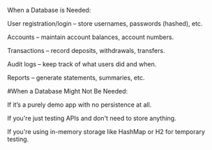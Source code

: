 When a Database is Needed:

User registration/login – store usernames, passwords (hashed), etc.

Accounts – maintain account balances, account numbers.

Transactions – record deposits, withdrawals, transfers.

Audit logs – keep track of what users did and when.

Reports – generate statements, summaries, etc.

#When a Database Might Not Be Needed:

If it’s a purely demo app with no persistence at all.

If you're just testing APIs and don't need to store anything.

If you're using in-memory storage like HashMap or H2 for temporary testing.
